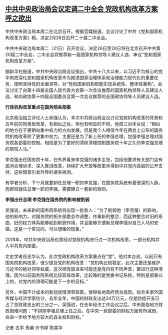 <!--1677052440000-->
[中共中央政治局会议定调二中全会 党政机构改革方案呼之欲出](https://www.rfa.org/mandarin/yataibaodao/zhengzhi/gt-02222023025427.html)
------

<p><span style="font-weight: 400;">中共中央政治局本周二在北京召开。根据官媒报道，会议讨论了中共《党和国家机构改革方案》稿，决定2月26日召开二十届二中全会。</span></p><p><span style="font-weight: 400;">中共中央政治局本周二（21日）召开会议，决定26日至28日将在北京召开中共第20届二中全会，二中全会将推荐新一届国家机构领导人建议人选、审议“党和国家机构改革方案”。</span></p><p><span style="font-weight: 400;">据新华社报道，中共中央政治局会议指出，中共十八大以来，以习近平为核心的党中央把深化党和国家机构改革作为推进国家治理体系和治理能力现代化的重要任务，按照坚持党的全面领导，对“党和国家机构职能实现系统性、整体性重构”。会议讨论了向第十四届全国人民代表大会第一次会议推荐的国家机构领导人员建议人选，和向政协第十四届全国委员会第一次会议推荐的全国政协领导人员建议人选。</span></p><p><b>行政机构改革重点在国务院各部委</b></p><p><span style="font-weight: 400;">北京政治独立评论人士吴强认为，本次中共政治局会议讨论党政机构改革的背景和五年前的同类型改革，有相似之处，但也有明显的不同。他周三对本台说：“相似的地方在于更朝向集中权力的方向发展。但是我个人相信今年在两会上公布的国务院机构改革除了更集中权力，主要还是为了新上任的李强总理，加强李强总理对国务院各部委的控制。相信是为了更好的清除清理控制国务院十年之久的李克强总理的原班人马。”</span></p><p><span style="font-weight: 400;">李克强出任国务院十年，在外界看来李克强的诸多主张，包括他要求有关部门会有民间合理诉求、深入推进改革，持续扩大开放等政策未得到中共党内高层的公开支持，这些情景引发外界的诸多揣测。</span></p><p><span style="font-weight: 400;">有学者分析，下个月就要卸任总理一职的李克强，在国务院系统有着很深的人脉，而即将就任总理一职的李强，需要建立一套新的规则。</span></p><p><b>李强出任总理 李克强在国务院的影响被削弱</b></p><p><span style="font-weight: 400;">吴强说，未来新的国务院系统将出现一批新人：“为了削弱他（李克强）的影响，他的影响力，对国务院的相关部委会作调整，作重新的整合，而这种整合对旧的班底、旧的权力体系能够起到削弱作用，并且能够方便新总理李强对自己人马的安插。这是一个常见的，可以想像的现象。”</span></p><p><span style="font-weight: 400;">2018年，中共中央政治局也曾经对党政机构进行过一次机构改革，一部分机构并入中共党内部委。</span></p><p><span style="font-weight: 400;">文史学者岳志华认为，此次党政机构改革方案重点在“党”。他对本台说，以前只有国务院机构改革，很少提及党的机构改革：“党机构比较稳定，此次主要还是维护习近平的绝对领导权威，这次把党放进来可能还是党内有不同声音，要进行这种清理。因为以前国务院系统比较容易改革，比较难的是党委书记系统，特别是部委以上的，对党内的清理可能是下一步的目标。”</span></p><p><span style="font-weight: 400;">另外，中国不计成本的新冠疫情清零政策，使得各地政府债台高筑。综合多家外国传媒与经济学家估计，去年全年，中国的财政支出达24万亿元，仅是防疫开支已占了总财政支出的三分之一。吴强说，在去年经济工作会议之后，中央面临地方财政困难问题：“不排除李强总理上任之后，在中央一些部委的财权方面有所减弱，会进一步给予地方较大的自主权和财权。”</span></p><p><span style="font-weight: 400;">记者 古亭 责编 许书婷 陈美华  </span></p><p><br style="font-weight: 400;"/><br style="font-weight: 400;"/></p>
